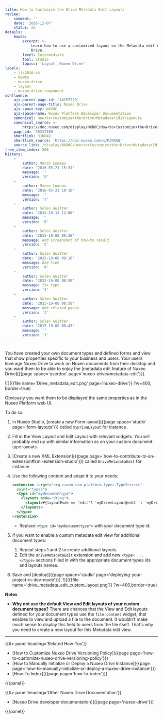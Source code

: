 ```yaml
---
title: How to Customize the Drive Metadata Edit Layouts
review:
    comment: ''
    date: '2016-12-07'
    status: ok
details:
    howto:
        excerpt: >-
            Learn how to use a customized layout on the Metadata edit of Nuxeo
            Drive.
        level: Intermediate
        tool: Studio
        topics: 'Layout, Nuxeo Drive'
labels:
    - lts2016-ok
    - howto
    - nuxeo-drive
    - layout
    - nuxeo-drive-component
confluence:
    ajs-parent-page-id: '14257229'
    ajs-parent-page-title: Nuxeo Drive
    ajs-space-key: NXDOC
    ajs-space-name: Nuxeo Platform Developer Documentation
    canonical: How+to+Customize+the+Drive+Metadata+Edit+Layouts
    canonical_source: >-
        https://doc.nuxeo.com/display/NXDOC/How+to+Customize+the+Drive+Metadata+Edit+Layouts
    page_id: '26317380'
    shortlink: RJKRAQ
    shortlink_source: 'https://doc.nuxeo.com/x/RJKRAQ'
    source_link: /display/NXDOC/How+to+Customize+the+Drive+Metadata+Edit+Layouts
tree_item_index: 500
history:
    -
        author: Manon Lumeau
        date: '2016-03-21 15:31'
        message: ''
        version: '8'
    -
        author: Manon Lumeau
        date: '2016-03-21 10:16'
        message: ''
        version: '7'
    -
        author: Solen Guitter
        date: '2015-10-13 12:06'
        message: ''
        version: '6'
    -
        author: Solen Guitter
        date: '2015-10-08 09:26'
        message: Add screenshot of how-to result
        version: '5'
    -
        author: Solen Guitter
        date: '2015-10-08 09:16'
        message: Add link
        version: '4'
    -
        author: Solen Guitter
        date: '2015-10-08 08:59'
        message: fix typo
        version: '3'
    -
        author: Solen Guitter
        date: '2015-10-08 08:50'
        message: Add related pages
        version: '2'
    -
        author: Solen Guitter
        date: '2015-10-08 08:43'
        message: ''
        version: '1'

---
```

You have created your own document types and defined forms and view that show properties specific to your business and users. Your users leverage Nuxeo Drive to work on Nuxeo documents from their desktop and you want them to be able to enjoy the [metadata edit feature of Nuxeo Drive]({{page space='userdoc' page='nuxeo-drive#metadata-edit'}}).

![]({{file name='Drive_metadata_edit.png' page='nuxeo-drive'}} ?w=400, border=true)

Obviously you want them to be displayed the same properties as in the Nuxeo Platform web UI.

To do so:

1.  In Nuxeo Studio, [create a new Form layout]({{page space='studio' page='form-layouts'}}) called `myDriveLayout` for instance.
2.  Fill in the View Layout and Edit Layout with relevant widgets.
    You will probably end up with similar information as on your custom document type layouts.
3.  [Create a new XML Extension]({{page page='how-to-contribute-to-an-extension#xml-extension-studio'}}) called `DriveMetadataEdit` for instance.
4.  Use the following content and adapt it to your needs:

    ```xml
    <extension target="org.nuxeo.ecm.platform.types.TypeService"
      point="types">
      <type id="mydocumenttype">
        <layouts mode="drive">
          <layout>#{layoutMode == 'edit'? 'myDriveLayout@edit' : 'myDriveLayout@view'}</layout>
        </layouts>
      </type>
    </extension>
    ```

    *   Replace `<type id="mydocumenttype">` with your document type id.
5.  If you want to enable a custom metadata edit view for additional document types:
    1.  Repeat steps 1 and 2 to create additional layouts.
    2.  Edit the `DriveMetadataEdit` extension and add new `<type> ... </type>` sections filled in with the appropriate document types ids and layouts names.
6.  Save and [deploy]({{page space='studio' page='deploying-your-project-in-dev-mode'}}).
    ![]({{file name='drive_metadata_edit_custom_layout.png'}} ?w=400,border=true)

**Notes**

*   **Why not use the default View and Edit layouts of your custom document types?**
    There are chances that the View and Edit layouts defined for your document types use the `file:content` widget, that enables to view and upload a file to the document. It wouldn't make much sense to display this field to users from the file itself. That's why you need to create a new layout for this Metadata edit view.

* * *

<div class="row" data-equalizer data-equalize-on="medium"><div class="column medium-6">{{#> panel heading='Related How-Tos'}}

- [How to Customize Nuxeo Drive Versioning Policy]({{page page='how-to-customize-nuxeo-drive-versioning-policy'}})
- [How to Manually Initialize or Deploy a Nuxeo Drive Instance]({{page page='how-to-manually-initialize-or-deploy-a-nuxeo-drive-instance'}})
- [How-To Index]({{page page='how-to-index'}})

{{/panel}}</div><div class="column medium-6">{{#> panel heading='Other Nuxeo Drive Documentation'}}

- [Nuxeo Drive developer documentation]({{page page='nuxeo-drive'}})

{{/panel}}</div></div>
